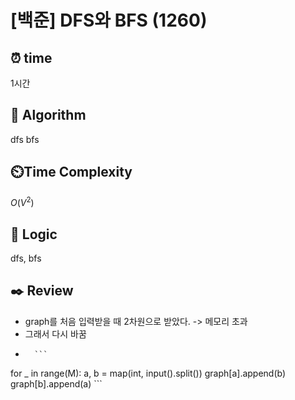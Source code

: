 # [백준] DFS와 BFS (1260)

## ⏰  **time**
1시간

## :pushpin: **Algorithm**
dfs bfs

## ⏲️**Time Complexity**
$O(V^2)$

## :round_pushpin: **Logic**
dfs, bfs
## :black_nib: **Review**
- graph를 처음 입력받을 때 2차원으로 받았다. -> 메모리 초과
- 그래서 다시 바꿈
-		```
for _ in range(M):
    a, b = map(int, input().split())
    graph[a].append(b)
    graph[b].append(a)
	```
